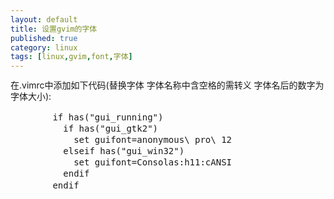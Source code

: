 ```yaml
---
layout: default
title: 设置gvim的字体
published: true
category: linux
tags: [linux,gvim,font,字体]
---
```

<div id="detail" class="detail" style="line-height: 1.3;">
	在.vimrc中添加如下代码(替换字体 字体名称中含空格的需转义 字体名后的数字为字体大小):
	<pre>
		if has("gui_running")
		  if has("gui_gtk2")
			set guifont=anonymous\ pro\ 12
		  elseif has("gui_win32")
			set guifont=Consolas:h11:cANSI
		  endif
		endif
	</pre>
</div>